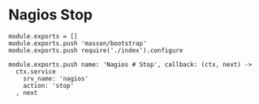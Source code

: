 
# Nagios Stop

    module.exports = []
    module.exports.push 'masson/bootstrap'
    module.exports.push require('./index').configure

    module.exports.push name: 'Nagios # Stop', callback: (ctx, next) ->
      ctx.service
        srv_name: 'nagios'
        action: 'stop'
      , next
